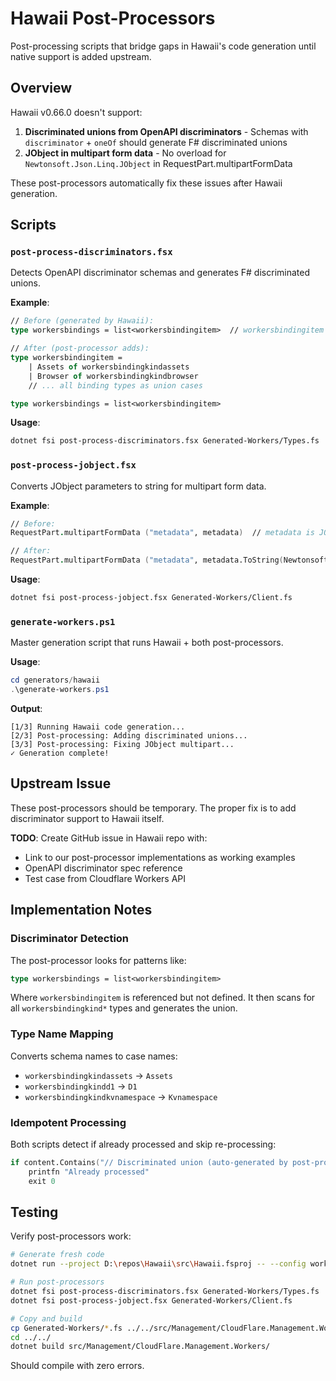 # Hawaii Post-Processors

Post-processing scripts that bridge gaps in Hawaii's code generation until native support is added upstream.

## Overview

Hawaii v0.66.0 doesn't support:
1. **Discriminated unions from OpenAPI discriminators** - Schemas with `discriminator` + `oneOf` should generate F# discriminated unions
2. **JObject in multipart form data** - No overload for `Newtonsoft.Json.Linq.JObject` in RequestPart.multipartFormData

These post-processors automatically fix these issues after Hawaii generation.

## Scripts

### `post-process-discriminators.fsx`

Detects OpenAPI discriminator schemas and generates F# discriminated unions.

**Example**:
```fsharp
// Before (generated by Hawaii):
type workersbindings = list<workersbindingitem>  // workersbindingitem doesn't exist!

// After (post-processor adds):
type workersbindingitem =
    | Assets of workersbindingkindassets
    | Browser of workersbindingkindbrowser
    // ... all binding types as union cases

type workersbindings = list<workersbindingitem>
```

**Usage**:
```bash
dotnet fsi post-process-discriminators.fsx Generated-Workers/Types.fs
```

### `post-process-jobject.fsx`

Converts JObject parameters to string for multipart form data.

**Example**:
```fsharp
// Before:
RequestPart.multipartFormData ("metadata", metadata)  // metadata is JObject - no overload!

// After:
RequestPart.multipartFormData ("metadata", metadata.ToString(Newtonsoft.Json.Formatting.None))
```

**Usage**:
```bash
dotnet fsi post-process-jobject.fsx Generated-Workers/Client.fs
```

### `generate-workers.ps1`

Master generation script that runs Hawaii + both post-processors.

**Usage**:
```powershell
cd generators/hawaii
.\generate-workers.ps1
```

**Output**:
```
[1/3] Running Hawaii code generation...
[2/3] Post-processing: Adding discriminated unions...
[3/3] Post-processing: Fixing JObject multipart...
✓ Generation complete!
```

## Upstream Issue

These post-processors should be temporary. The proper fix is to add discriminator support to Hawaii itself.

**TODO**: Create GitHub issue in Hawaii repo with:
- Link to our post-processor implementations as working examples
- OpenAPI discriminator spec reference
- Test case from Cloudflare Workers API

## Implementation Notes

### Discriminator Detection

The post-processor looks for patterns like:
```fsharp
type workersbindings = list<workersbindingitem>
```

Where `workersbindingitem` is referenced but not defined. It then scans for all `workersbindingkind*` types and generates the union.

### Type Name Mapping

Converts schema names to case names:
- `workersbindingkindassets` → `Assets`
- `workersbindingkindd1` → `D1`
- `workersbindingkindkvnamespace` → `Kvnamespace`

### Idempotent Processing

Both scripts detect if already processed and skip re-processing:
```fsharp
if content.Contains("// Discriminated union (auto-generated by post-processor") then
    printfn "Already processed"
    exit 0
```

## Testing

Verify post-processors work:
```bash
# Generate fresh code
dotnet run --project D:\repos\Hawaii\src\Hawaii.fsproj -- --config workers-hawaii.json

# Run post-processors
dotnet fsi post-process-discriminators.fsx Generated-Workers/Types.fs
dotnet fsi post-process-jobject.fsx Generated-Workers/Client.fs

# Copy and build
cp Generated-Workers/*.fs ../../src/Management/CloudFlare.Management.Workers/
cd ../../
dotnet build src/Management/CloudFlare.Management.Workers/
```

Should compile with zero errors.
